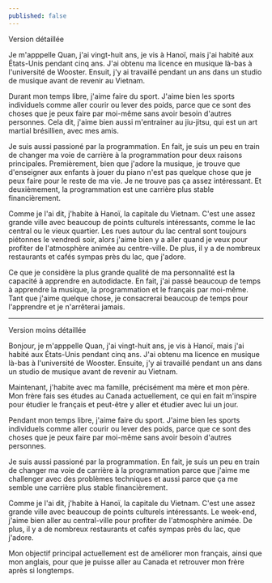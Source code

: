 ```yaml
---
published: false
---
```

Version détaillée

Je m'apppelle Quan, j'ai vingt-huit ans, je vis à Hanoï, mais j'ai habité aux États-Unis pendant cinq ans. J'ai obtenu ma licence en musique là-bas à l'université de Wooster. Ensuit, j'y ai travaillé pendant un ans dans un studio de musique avant de revenir au Vietnam.

Durant mon temps libre, j'aime faire du sport. J'aime bien les sports individuels comme aller courir ou lever des poids, parce que ce sont des choses que je peux faire par moi-même sans avoir besoin d'autres personnes. Cela dit, j'aime bien aussi m'entrainer au jiu-jitsu, qui est un art martial brésillien, avec mes amis.

Je suis aussi passioné par la programmation. En fait, je suis un peu en train de changer ma voie de carrière à la programmation pour deux raisons principales. Premièrement, bien que j'adore la musique, je trouve que d'enseigner aux enfants à jouer du piano n'est pas quelque chose que je peux faire pour le reste de ma vie. Je ne trouve pas ça assez intéressant. Et deuxièmement, la programmation est une carrière plus stable financièrement.

Comme je l'ai dit, j'habite à Hanoï, la capitale du Vietnam. C'est une assez grande ville avec beaucoup de points culturels intéressants, comme le lac central ou le vieux quartier. Les rues autour du lac central sont toujours piétonnes le vendredi soir, alors j'aime bien y a aller quand je veux pour profiter de l'atmosphère animée au centre-ville. De plus, il y a de nombreux restaurants et cafés sympas près du lac, que j'adore.

Ce que je considère la plus grande qualité de ma personnalité est la capacité à apprendre en autodidacte. En fait, j'ai passé beaucoup de temps à apprendre la musique, la programmation et le français par moi-même. Tant que j'aime quelque chose, je consacrerai beaucoup de temps pour l'apprendre et je n'arrêterai jamais.

---

Version moins détaillée

Bonjour, je m'apppelle Quan, j'ai vingt-huit ans, je vis à Hanoï, mais j'ai habité aux États-Unis pendant cinq ans. J'ai obtenu ma licence en musique là-bas à l'université de Wooster. Ensuite, j'y ai travaillé pendant un ans dans un studio de musique avant de revenir au Vietnam.

Maintenant, j'habite avec ma famille, précisément ma mère et mon père. Mon frère fais ses études au Canada actuellement, ce qui en fait m'inspire pour étudier le français et peut-être y aller et étudier avec lui un jour.

Pendant mon temps libre, j'aime faire du sport. J'aime bien les sports individuels comme aller courir ou lever des poids, parce que ce sont des choses que je peux faire par moi-même sans avoir besoin d'autres personnes.

Je suis aussi passioné par la programmation. En fait, je suis un peu en train de changer ma voie de carrière à la programmation parce que j'aime me challenger avec des problèmes techniques et aussi parce que ça me semble une carrière plus stable financièrement.

Comme je l'ai dit, j'habite à Hanoï, la capitale du Vietnam. C'est une assez grande ville avec beaucoup de points culturels intéressants. Le week-end, j'aime bien aller au central-ville pour profiter de l'atmosphère animée. De plus, il y a de nombreux restaurants et cafés sympas près du lac, que j'adore.

Mon objectif principal actuellement est de améliorer mon français, ainsi que mon anglais, pour que je puisse aller au Canada et retrouver mon frère après si longtemps.
